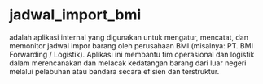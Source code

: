 # jadwal_import_bmi
adalah aplikasi internal yang digunakan untuk mengatur, mencatat, dan memonitor jadwal impor barang oleh perusahaan BMI (misalnya: PT. BMI Forwarding / Logistik). Aplikasi ini membantu tim operasional dan logistik dalam merencanakan dan melacak kedatangan barang dari luar negeri melalui pelabuhan atau bandara secara efisien dan terstruktur.
